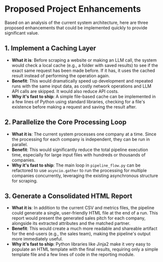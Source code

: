 # Proposed Project Enhancements

Based on an analysis of the current system architecture, here are three proposed enhancements that could be implemented quickly to provide significant value.

## 1. Implement a Caching Layer

-   **What it is**: Before scraping a website or making an LLM call, the system would check a local cache (e.g., a folder with saved results) to see if the exact same request has been made before. If it has, it uses the cached result instead of performing the operation again.
-   **Benefit**: This would dramatically speed up development and repeated runs with the same input data, as costly network operations and LLM API calls are skipped. It would also reduce API costs.
-   **Why it's fast to ship**: A simple file-based cache can be implemented in a few lines of Python using standard libraries, checking for a file's existence before making a request and saving the result after.

## 2. Parallelize the Core Processing Loop

-   **What it is**: The current system processes one company at a time. Since the processing for each company is independent, they can be run in parallel.
-   **Benefit**: This would significantly reduce the total pipeline execution time, especially for large input files with hundreds or thousands of companies.
-   **Why it's fast to ship**: The main loop in `pipeline_flow.py` can be refactored to use `asyncio.gather` to run the processing for multiple companies concurrently, leveraging the existing asynchronous structure for scraping.

## 3. Generate a Consolidated HTML Report

-   **What it is**: In addition to the current CSV and metrics files, the pipeline could generate a single, user-friendly HTML file at the end of a run. This report would present the generated sales pitch for each company, alongside its extracted attributes and the matched partner.
-   **Benefit**: This would create a much more readable and shareable artifact for the end-users (e.g., the sales team), making the pipeline's output more immediately useful.
-   **Why it's fast to ship**: Python libraries like Jinja2 make it very easy to populate an HTML template with the final results, requiring only a simple template file and a few lines of code in the reporting module.